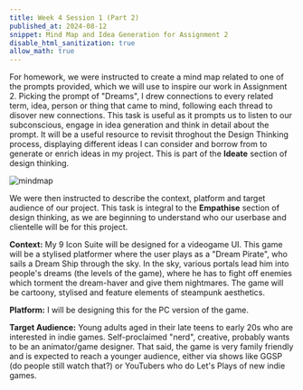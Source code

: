 ```yaml
---
title: Week 4 Session 1 (Part 2)
published_at: 2024-08-12
snippet: Mind Map and Idea Generation for Assignment 2
disable_html_sanitization: true
allow_math: true
---
```


For homework, we were instructed to create a mind map related to one of the prompts provided, which we will use to inspire our work in Assignment 2. Picking the prompt of "Dreams", I drew connections to every related term, idea, person or thing that came to mind, following each thread to disover new connections. This task is useful as it prompts us to listen to our subconscious, engage in idea generation and think in detail about the prompt. It will be a useful resource to revisit throghout the Design Thinking process, displaying different ideas I can consider and borrow from to generate or enrich ideas in my project. This is part of the **Ideate** section of design thinking.

![mindmap](/w04s1/Dream.png)

We were then instructed to describe the context, platform and target audience of our project. This task is integral to the **Empathise** section of design thinking, as we are beginning to understand who our userbase and clientelle will be for this project.

**Context:** My 9 Icon Suite will be designed for a videogame UI. This game will be a stylised platformer where the user plays as a "Dream Pirate", who sails a Dream Ship through the sky. In the sky, various portals lead him into people's dreams (the levels of the game), where he has to fight off enemies which torment the dream-haver and give them nightmares. The game will be cartoony, stylised and feature elements of steampunk aesthetics.

**Platform:** I will be designing this for the PC version of the game.

**Target Audience:** Young adults aged in their late teens to early 20s who are interested in indie games. Self-proclaimed "nerd", creative, probably wants to be an animator/game designer. That said, the game is very family friendly and is expected to reach a younger audience, either via shows like GGSP (do people still watch that?) or YouTubers who do Let's Plays of new indie games.